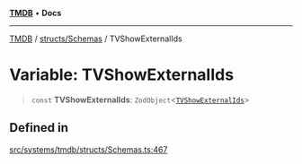 [**TMDB**](../../../README.md) • **Docs**

***

[TMDB](../../../README.md) / [structs/Schemas](../README.md) / TVShowExternalIds

# Variable: TVShowExternalIds

> `const` **TVShowExternalIds**: `ZodObject`\<[`TVShowExternalIds`](../type-aliases/TVShowExternalIds.md)\>

## Defined in

[src/systems/tmdb/structs/Schemas.ts:467](https://github.com/Norviah/media-hub/blob/65ee01fce9c30692d28d2f4e608ea7f18b4d7381/src/systems/tmdb/structs/Schemas.ts#L467)

